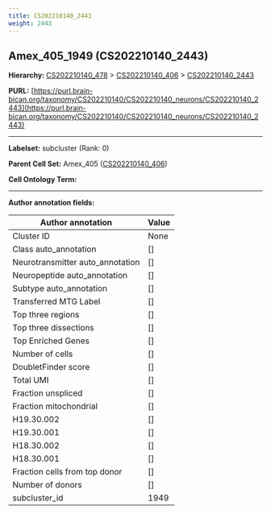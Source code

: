 ```yaml
---
title: CS202210140_2443
weight: 2443
---
```

## Amex_405_1949 (CS202210140_2443)
<b>Hierarchy: </b>
[CS202210140_478](../CS202210140_478) >
[CS202210140_406](../CS202210140_406) >
[CS202210140_2443](../CS202210140_2443)

**PURL:** [https://purl.brain-bican.org/taxonomy/CS202210140/CS202210140_neurons/CS202210140_2443](https://purl.brain-bican.org/taxonomy/CS202210140/CS202210140_neurons/CS202210140_2443)

---


**Labelset:** subcluster (Rank: 0)

**Parent Cell Set:** Amex_405 ([CS202210140_406](../CS202210140_406))



**Cell Ontology Term:** 

[MARKER GENES.]: #


---

[TRANSFERRED ANNOTATIONS.]: #


[AUTHOR ANNOTATION FIELDS.]: #


**Author annotation fields:**

| Author annotation | Value |
|-------------------|-------|
|Cluster ID|None|
|Class auto_annotation|[]|
|Neurotransmitter auto_annotation|[]|
|Neuropeptide auto_annotation|[]|
|Subtype auto_annotation|[]|
|Transferred MTG Label|[]|
|Top three regions|[]|
|Top three dissections|[]|
|Top Enriched Genes|[]|
|Number of cells|[]|
|DoubletFinder score|[]|
|Total UMI|[]|
|Fraction unspliced|[]|
|Fraction mitochondrial|[]|
|H19.30.002|[]|
|H19.30.001|[]|
|H18.30.002|[]|
|H18.30.001|[]|
|Fraction cells from top donor|[]|
|Number of donors|[]|
|subcluster_id|1949|
